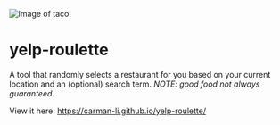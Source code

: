 ![Image of taco](https://emojipedia-us.s3.dualstack.us-west-1.amazonaws.com/thumbs/120/microsoft/209/taco_1f32e.png)
# yelp-roulette

A tool that randomly selects a restaurant for you based on your current location and an (optional) search term. *NOTE: good food not always guaranteed.*

View it here: https://carman-li.github.io/yelp-roulette/
